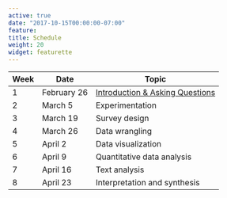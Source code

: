 ```yaml
---
active: true
date: "2017-10-15T00:00:00-07:00"
feature:
title: Schedule
weight: 20
widget: featurette
---
```


| Week | Date       | Topic |
|------|------------|-----|
| 1    | February 26| [Introduction & Asking Questions](/days/day1/) |
| 2    | March 5    | Experimentation |
| 3    | March 19   | Survey design |
| 4    | March 26   | Data wrangling |
| 5    | April 2    | Data visualization |
| 6    | April 9    | Quantitative data analysis |
| 7    | April 16   | Text analysis |
| 8    | April 23   | Interpretation and synthesis |